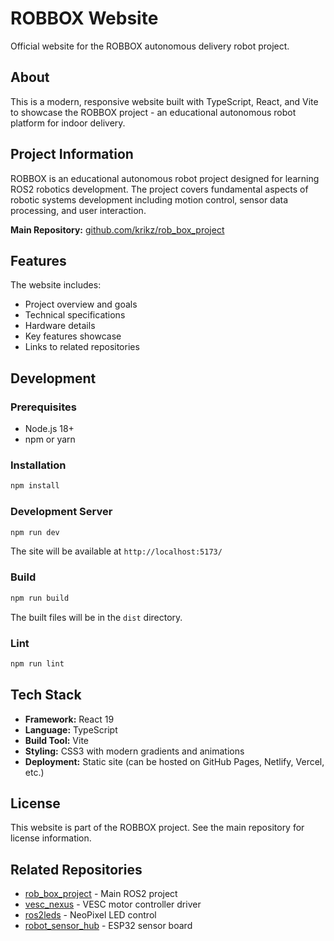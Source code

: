 # ROBBOX Website

Official website for the ROBBOX autonomous delivery robot project.

## About

This is a modern, responsive website built with TypeScript, React, and Vite to showcase the ROBBOX project - an educational autonomous robot platform for indoor delivery.

## Project Information

ROBBOX is an educational autonomous robot project designed for learning ROS2 robotics development. The project covers fundamental aspects of robotic systems development including motion control, sensor data processing, and user interaction.

**Main Repository:** [github.com/krikz/rob_box_project](https://github.com/krikz/rob_box_project)

## Features

The website includes:
- Project overview and goals
- Technical specifications
- Hardware details
- Key features showcase
- Links to related repositories

## Development

### Prerequisites

- Node.js 18+ 
- npm or yarn

### Installation

```bash
npm install
```

### Development Server

```bash
npm run dev
```

The site will be available at `http://localhost:5173/`

### Build

```bash
npm run build
```

The built files will be in the `dist` directory.

### Lint

```bash
npm run lint
```

## Tech Stack

- **Framework:** React 19
- **Language:** TypeScript
- **Build Tool:** Vite
- **Styling:** CSS3 with modern gradients and animations
- **Deployment:** Static site (can be hosted on GitHub Pages, Netlify, Vercel, etc.)

## License

This website is part of the ROBBOX project. See the main repository for license information.

## Related Repositories

- [rob_box_project](https://github.com/krikz/rob_box_project) - Main ROS2 project
- [vesc_nexus](https://github.com/krikz/vesc_nexus) - VESC motor controller driver
- [ros2leds](https://github.com/krikz/ros2leds) - NeoPixel LED control
- [robot_sensor_hub](https://github.com/krikz/robot_sensor_hub) - ESP32 sensor board
